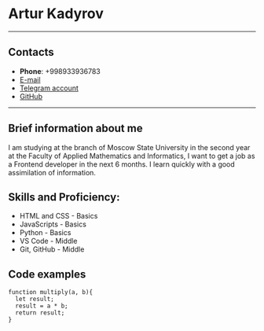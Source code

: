 # Artur Kadyrov
------
## Contacts
* __Phone__: +998933936783
* [E-mail](arturkadyrov729@gmail.com)
* [Telegram account](t.me/Neversaynever24)
* [GitHub](https://github.com/Neversaynever24?tab=repositories)
---
## Brief information about me
I am studying at the branch of Moscow State University in the second year at the Faculty of Applied Mathematics and Informatics, I want to get a job as a Frontend developer in the next 6 months. I learn quickly with a good assimilation of information.
## Skills and Proficiency:
* HTML and CSS - Basics
* JavaScripts - Basics
* Python - Basics
* VS Code - Middle
* Git, GitHub - Middle
## Code examples
```
function multiply(a, b){
  let result;
  result = a * b;
  return result;
}
```
